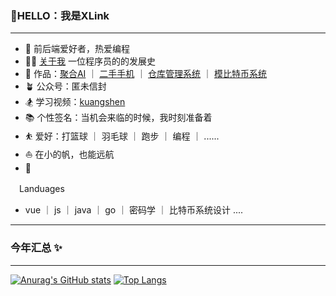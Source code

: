 ### 🐳HELLO：我是XLink
---
- 💭 前后端爱好者，热爱编程
- 🧑‍💻 [关于我](https://XLH1028.github.io) 一位程序员的的发展史
- 🏡 作品：[聚合AI](https://XLH1028.github.io)  ｜  [二手手机](https://XLH1028.github.io)   ｜   [仓库管理系统](https://XLH1028.github.io)  ｜ [模比特币系统](https://XLH1028.github.io)
- 🪴 公众号：匿未信封
- 🏂 学习视频：[kuangshen](https://www.kuangstudy.com/)
- 📚 个性签名：当机会来临的时候，我时刻准备着
- ⛹ 爱好：打篮球 ｜ 羽毛球 ｜ 跑步 ｜ 编程 ｜ ......
- ⛵ 在小的帆，也能远航
- 🛵

　Landuages
 - vue ｜ js ｜ java ｜ go ｜  密码学 ｜ 比特币系统设计 ....
---


### 今年汇总 ✨
---
[![Anurag's GitHub stats](https://github-readme-stats.vercel.app/api?username=XLH1028)](https://github.com/XLH1028)
[![Top Langs](https://github-readme-stats.vercel.app/api/top-langs/?username=XLH1028&layout=compact)](https://github.com/XLH1028)
